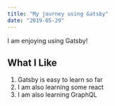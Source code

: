 ```yaml
---
title: "My journey using Gatsby"
date: "2019-05-29"
---
```


I am enjoying using Gatsby!

## What I Like

1. Gatsby is easy to learn so far
2. I am also learning some react
3. I am also learning GraphQL
